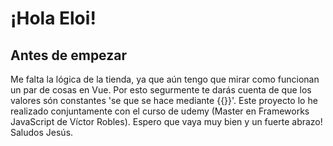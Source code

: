# ¡Hola Eloi!

## Antes de empezar

Me falta la lógica de la tienda, ya que aún tengo que mirar como funcionan un par de cosas en Vue. 
Por esto segurmente te darás cuenta de que los valores són constantes 'se que se hace mediante {{}}'. Este proyecto lo he realizado conjuntamente con el curso de udemy (Master en Frameworks JavaScript de Víctor Robles). Espero que vaya muy bien y un fuerte abrazo!
Saludos Jesús.